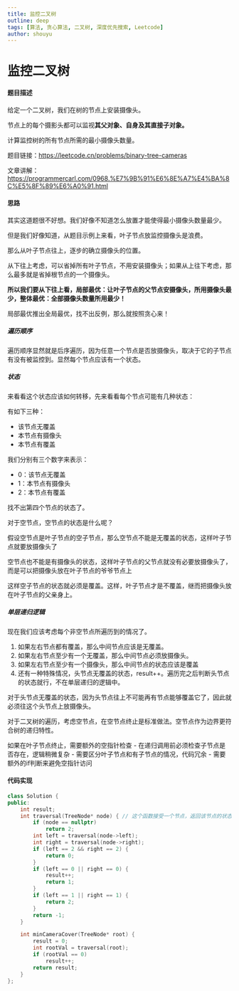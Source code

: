 ```yaml
---
title: 监控二叉树
outline: deep
tags: [算法, 贪心算法, 二叉树, 深度优先搜索, Leetcode]
author: shouyu
---
```


# 监控二叉树

#### 题目描述

给定一个二叉树，我们在树的节点上安装摄像头。

节点上的每个摄影头都可以监视**其父对象、自身及其直接子对象。**

计算监控树的所有节点所需的最小摄像头数量。

题目链接：https://leetcode.cn/problems/binary-tree-cameras

文章讲解：https://programmercarl.com/0968.%E7%9B%91%E6%8E%A7%E4%BA%8C%E5%8F%89%E6%A0%91.html

#### 思路

其实这道题很不好想。我们好像不知道怎么放置才能使得最小摄像头数量最少。

但是我们好像知道，从题目示例上来看，叶子节点放监控摄像头是浪费。

那么从叶子节点往上，逐步的确立摄像头的位置。

从下往上考虑，可以省掉所有叶子节点，不用安装摄像头；如果从上往下考虑，那么最多就是省掉根节点的一个摄像头。

**所以我们要从下往上看，局部最优：让叶子节点的父节点安摄像头，所用摄像头最少，整体最优：全部摄像头数量所用最少！**

局部最优推出全局最优，找不出反例，那么就按照贪心来！

##### 遍历顺序

遍历顺序显然就是后序遍历，因为任意一个节点是否放摄像头，取决于它的子节点有没有被监控到。显然每个节点应该有一个状态。

##### 状态

来看看这个状态应该如何转移，先来看看每个节点可能有几种状态：

有如下三种：

- 该节点无覆盖
- 本节点有摄像头
- 本节点有覆盖

我们分别有三个数字来表示：

- 0：该节点无覆盖
- 1：本节点有摄像头
- 2：本节点有覆盖

找不出第四个节点的状态了。

对于空节点，空节点的状态是什么呢？

假设空节点是叶子节点的空子节点，那么空节点不能是无覆盖的状态，这样叶子节点就要放摄像头了

空节点也不能是有摄像头的状态，这样叶子节点的父节点就没有必要放摄像头了，而是可以把摄像头放在叶子节点的爷爷节点上

这样空子节点的状态就必须是覆盖。这样，叶子节点才是不覆盖，继而把摄像头放在叶子节点的父亲身上。

##### 单层递归逻辑

现在我们应该考虑每个非空节点所遍历到的情况了。

1. 如果左右节点都有覆盖，那么中间节点应该是无覆盖。
2. 如果左右节点至少有一个无覆盖，那么中间节点必须放摄像头。
3. 如果左右节点至少有一个摄像头，那么中间节点的状态应该是覆盖
4. 还有一种特殊情况，头节点无覆盖的状态，result++。遍历完之后判断头节点的状态就行，不在单层递归的逻辑中。

对于头节点无覆盖的状态，因为头节点往上不可能再有节点能够覆盖它了，因此就必须往这个头节点上放摄像头。



对于二叉树的遍历，考虑空节点，在空节点终止是标准做法。空节点作为边界更符合树的递归特性。

如果在叶子节点终止，需要额外的空指针检查 - 在递归调用前必须检查子节点是否存在，逻辑稍微复杂 - 需要区分叶子节点和有子节点的情况，代码冗余 - 需要额外的if判断来避免空指针访问

#### 代码实现

```C++
class Solution {
public:
    int result;
    int traversal(TreeNode* node) { // 这个函数接受一个节点，返回该节点的状态
        if (node == nullptr)
            return 2;
        int left = traversal(node->left);
        int right = traversal(node->right);
        if (left == 2 && right == 2) {
            return 0;
        }
        if (left == 0 || right == 0) {
            result++;
            return 1;
        }
        if (left == 1 || right == 1) {
            return 2;
        }
        return -1;
    }

    int minCameraCover(TreeNode* root) {
        result = 0;
        int rootVal = traversal(root);
        if (rootVal == 0)
            result++;
        return result;
    }
};
```

